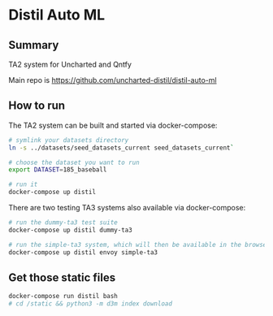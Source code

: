 # Distil Auto ML

## Summary
TA2 system for Uncharted and Qntfy 

Main repo is https://github.com/uncharted-distil/distil-auto-ml

## How to run
The TA2 system can be built and started via docker-compose:
```bash
# symlink your datasets directory 
ln -s ../datasets/seed_datasets_current seed_datasets_current`

# choose the dataset you want to run 
export DATASET=185_baseball

# run it
docker-compose up distil
```

There are two testing TA3 systems also available via docker-compose:
```bash
# run the dummy-ta3 test suite
docker-compose up distil dummy-ta3

# run the simple-ta3 system, which will then be available in the browser at localhost:80
docker-compose up distil envoy simple-ta3
```

## Get those static files 
```bash
docker-compose run distil bash 
# cd /static && python3 -m d3m index download
```

